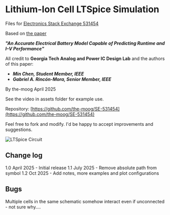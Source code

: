 # Lithium-Ion Cell LTSpice Simulation

Files for [Electronics Stack Exchange 531454](https://electronics.stackexchange.com/questions/531454/lithium-ion-battery-model-in-ltspice)

Based on [the paper](https://rincon-mora.gatech.edu/publicat/jrnls/tec05_batt_mdl.pdf)

***"An Accurate Electrical Battery Model Capable of Predicting Runtime and I–V Performance"***

All credit to **Georgia Tech Analog and Power IC Design Lab** and the authors of this paper:

* ***Min Chen, Student Member, IEEE***
* ***Gabriel A. Rincón-Mora, Senior Member, IEEE***

By the-moog  April 2025

See the video in assets folder for example use.

Repository: [https://github.com/the-moog/SE-531454](https://github.com/the-moog/SE-531454)

Feel free to fork and modify. I'd be happy to accept improvements and suggestions.


![LTSpice Circuit](https://i.sstatic.net/wiiKQCDY.png)

## Change log

1.0  April 2025		- Initial release
1.1  July 2025      - Remove absolute path from symbol
1.2  Oct 2025       - Add notes, more examples and plot configurations



## Bugs

Multiple cells in the same schematic somehow interact even if unconnected - not sure why....